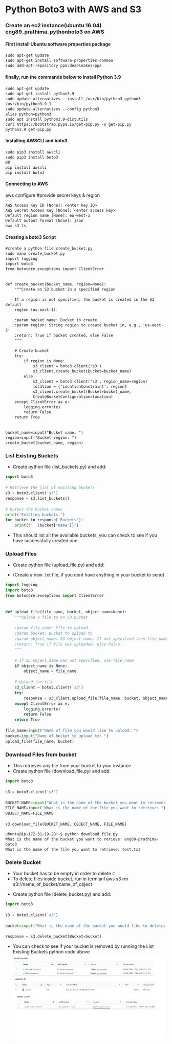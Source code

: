 # Python Boto3 with AWS and S3

### Create an ec2 instance(ubuntu 16.04) eng89_prathima_pythonboto3 on AWS

#### First install Ubuntu software properties package
```
sudo apt-get update
sudo apt-get install software-properties-common
sudo add-apt-repository ppa:deadsnakes/ppa
```
#### finally, run the commands below to install Python 3.9
```
sudo apt-get update
sudo apt-get install python3.9
sudo update-alternatives --install /usr/bin/python3 python3 /usr/bin/python3.9 1
sudo update-alternatives --config python3
alias python=python3
sudo apt install python3.9-distutils
curl https://bootstrap.pypa.io/get-pip.py -o get-pip.py
python3.9 get-pip.py
```
#### Installing AWSCLI and boto3
```
sudo pip3 install awscli
sudo pip3 install boto3
OR
pip install awscli
pip install boto3
```
#### Connecting to AWS
aws configure #provide secret keys & region
```
AWS Access Key ID [None]: <enter key ID>
AWS Secret Access Key [None]: <enter access key>
Default region name [None]: eu-west-1
Default output format [None]: json
aws s3 ls
```
#### Creating a boto3 Script
```
#create a python file create_bucket.py
sudo nano create_bucket.py
import logging
import boto3
from botocore.exceptions import ClientError


def create_bucket(bucket_name, region=None):
    """Create an S3 bucket in a specified region

    If a region is not specified, the bucket is created in the S3 default
    region (us-east-1).

    :param bucket_name: Bucket to create
    :param region: String region to create bucket in, e.g., 'us-west-2'
    :return: True if bucket created, else False
    """

    # Create bucket
    try:
        if region is None:
            s3_client = boto3.client('s3')
            s3_client.create_bucket(Bucket=bucket_name)
        else:
            s3_client = boto3.client('s3', region_name=region)
            location = {'LocationConstraint': region}
            s3_client.create_bucket(Bucket=bucket_name,
            CreateBucketConfiguration=location)
    except ClientError as e:
        logging.error(e)
        return False
    return True


bucket_name=input("Bucket name: ")
region=input("Bucket region: ")
create_bucket(bucket_name, region)
```
### List Existing Buckets
- Create python file (list_buckets.py) and add:
```python
import boto3

# Retrieve the list of existing buckets
s3 = boto3.client('s3')
response = s3.list_buckets()

# Output the bucket names
print('Existing buckets:')
for bucket in response['Buckets']:
    print(f'  {bucket["Name"]}')
```
- This should list all the available buckets, you can check to see if you have successfully created one

### Upload Files
- Create python file (upload_file.py) and add:

- (Create a new .txt file, if you dont have anything in your bucket to send)
```python
import logging
import boto3
from botocore.exceptions import ClientError


def upload_file(file_name, bucket, object_name=None):
    """Upload a file to an S3 bucket

    :param file_name: File to upload
    :param bucket: Bucket to upload to
    :param object_name: S3 object name. If not specified then file_name is used
    :return: True if file was uploaded, else False
    """

    # If S3 object_name was not specified, use file_name
    if object_name is None:
        object_name = file_name

    # Upload the file
    s3_client = boto3.client('s3')
    try:
        response = s3_client.upload_file(file_name, bucket, object_name)
    except ClientError as e:
        logging.error(e)
        return False
    return True

file_name=input("Name of file you would like to upload: ")
bucket=input("Name of bucket to upload to: ")
upload_file(file_name, bucket)
```
### Download Files from bucket
- This retrieves any file from your bucket to your instance
- Create python file (download_file.py) and add:
```python
import boto3

s3 = boto3.client('s3')

BUCKET_NAME=input("What is the name of the bucket you want to rerieve: ")
FILE_NAME=input("What is the name of the file you want to retrieve: ")
OBJECT_NAME=FILE_NAME

s3.download_file(BUCKET_NAME, OBJECT_NAME, FILE_NAME)
```
```
ubuntu@ip-172-31-19-28:~$ python download_file.py
What is the name of the bucket you want to rerieve: eng89-prathima-boto3
What is the name of the file you want to retrieve: test.txt
```
### Delete Bucket

* Your bucket has to be empty in order to delete it
* To delete files inside bucket, run in termianl aws s3 rm s3://name_of_bucket/name_of_object

- Create python file (delete_bucket.py) and add:
```python
import boto3

s3 = boto3.client('s3')

bucket=input("What is the name of the bucket you would like to delete: ")

response = s3.delete_bucket(Bucket=bucket)
```
* You can check to see if your bucket is removed by running the List Existing Buckets python code above
![](python_boto3.png)
